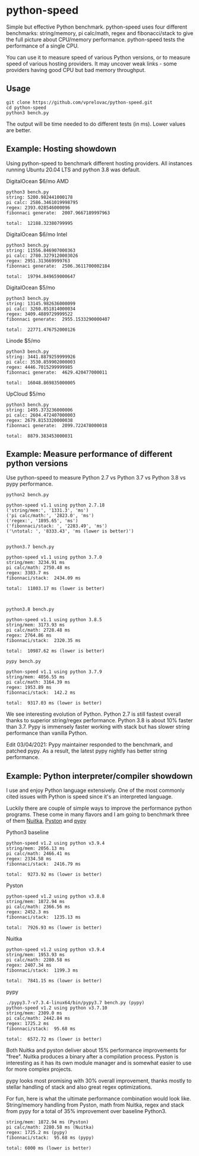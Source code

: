 # python-speed
Simple but effective Python benchmark. python-speed uses four different benchmarks: string/memory, pi calc/math, regex and fibonacci/stack to give the full picture about CPU/memory performance. python-speed tests the performance of a single CPU.

You can use it to measure speed of various Python versions, or to measure speed of various hosting providers. It may uncover weak links - some providers having good CPU but bad memory throughput.

## Usage

```
git clone https://github.com/vprelovac/python-speed.git
cd python-speed
python3 bench.py
```

The output will be time needed to do different tests (in ms). Lower values are better.

## Example: Hosting showdown<a name="hosting"></a>


Using python-speed to benchmark different hosting providers. All instances running Ubuntu 20.04 LTS and python 3.8 was default. 

DigitalOcean $6/mo AMD
```
python3 bench.py 
string: 5200.982441000178
pi calc: 2586.3461019998795
regex: 2393.028546000096
fibonnaci generate:  2007.9667189997963

total:  12188.32380799995
```

DigitalOcean $6/mo Intel
```
python3 bench.py 
string: 11556.846907000363
pi calc: 2780.3279120003026
regex: 2951.313669999763
fibonnaci generate:  2506.3611700002184

total:  19794.849659000647
```

DigitalOcean $5/mo
```
python3 bench.py 
string: 13145.982636000099
pi calc: 3260.851814000034
regex: 3409.4889729999522
fibonnaci generate:  2955.1533290000407

total:  22771.476752000126
```


Linode $5/mo
```
python3 bench.py 
string: 3441.8879259999926
pi calc: 3530.859902000003
regex: 4446.7015299999985
fibonnaci generate:  4629.420477000011

total:  16048.869835000005
```

UpCloud $5/mo
```
python3 bench.py 
string: 1495.373236000006
pi calc: 2604.472407000003
regex: 2679.8153320000038
fibonnaci generate:  2099.722478000018

total:  8879.383453000031
```


## Example: Measure performance of different python versions

Use python-speed to measure Python 2.7 vs Python 3.7 vs Python 3.8 vs pypy performance.


```
python2 bench.py 

python-speed v1.1 using python 2.7.18
('string/mem:', '1331.3', 'ms')
('pi calc/math:', '2823.0', 'ms')
('regex:', '1895.65', 'ms')
('fibonnaci/stack: ', '2283.49', 'ms')
('\ntotal: ', '8333.43', 'ms (lower is better)')


python3.7 bench.py 

python-speed v1.1 using python 3.7.0
string/mem: 3234.91 ms
pi calc/math: 2750.48 ms
regex: 3383.7 ms
fibonnaci/stack:  2434.09 ms

total:  11803.17 ms (lower is better)



python3.8 bench.py 

python-speed v1.1 using python 3.8.5
string/mem: 3173.93 ms
pi calc/math: 2728.48 ms
regex: 2764.86 ms
fibonnaci/stack:  2320.35 ms

total:  10987.62 ms (lower is better)

pypy bench.py 

python-speed v1.1 using python 3.7.9
string/mem: 4056.55 ms
pi calc/math: 3164.39 ms
regex: 1953.89 ms
fibonnaci/stack:  142.2 ms

total:  9317.03 ms (lower is better)

```

We see interesting evolution of Python. Python 2.7 is still fastest overall thanks to superior string/regex performance. Python 3.8 is about 10% faster than 3.7. Pypy is immensely faster working with stack but has slower string performance than vanilla Python.

Edit 03/04/2021: Pypy maintainer responded to the benchmark, and patched pypy. As a result, the latest pypy nightly has better string performance.

## Example: Python interpreter/compiler showdown<a name="compiler"></a>

I use and enjoy Python language extensively. One of the most commonly cited issues with Python is speed since it's an interpreted language. 

Luckily there are couple of simple ways to improve the performance python programs. These come in many flavors and I am going to benchmark three of them [Nuitka](https://nuitka.net), [Pyston](https://www.pyston.org) and [pypy](https://www.pypy.org)

Python3 baseline
```
python-speed v1.2 using python v3.9.4
string/mem: 2056.13 ms
pi calc/math: 2466.41 ms
regex: 2334.58 ms
fibonnaci/stack:  2416.79 ms

total:  9273.92 ms (lower is better)
```

Pyston
```
python-speed v1.2 using python v3.8.8
string/mem: 1872.94 ms
pi calc/math: 2366.56 ms
regex: 2452.3 ms
fibonnaci/stack:  1235.13 ms

total:  7926.93 ms (lower is better)
```


Nuitka
```
python-speed v1.2 using python v3.9.4
string/mem: 1953.93 ms
pi calc/math: 2280.58 ms
regex: 2407.34 ms
fibonnaci/stack:  1199.3 ms

total:  7841.15 ms (lower is better)
```

pypy
```
./pypy3.7-v7.3.4-linux64/bin/pypy3.7 bench.py (pypy)
python-speed v1.2 using python v3.7.10
string/mem: 2309.0 ms
pi calc/math: 2442.84 ms
regex: 1725.2 ms
fibonnaci/stack:  95.68 ms

total:  6572.72 ms (lower is better)
```

Both Nuitka and pyston deliver about 15% performance improvements for "free".  Nuitka produces a binary after a compilation process. Pyston is interesting as it has its own module manager and is somewhat easier to use for more complex projects. 

pypy looks most promising with 30% overall improvement, thanks mostly to stellar handling of stack and also great regex optimizations.

For fun, here is what the ultimate performance combination would look like. String/memory handling from Pyston, math from Nuitka, regex and stack from pypy for a total of 35% improvement over baseline Python3.
```
string/mem: 1872.94 ms (Pyston)
pi calc/math: 2280.58 ms (Nuitka)
regex: 1725.2 ms (pypy)
fibonnaci/stack:  95.68 ms (pypy)

total: 6000 ms (lower is better)
```
